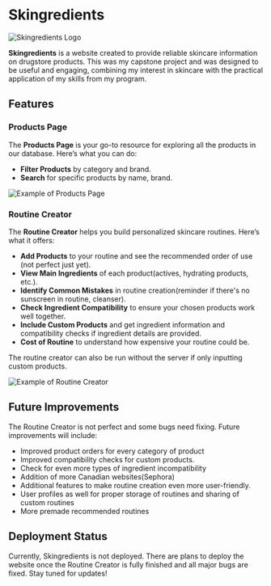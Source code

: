 # Skingredients

![Skingredients Logo](https://github.com/Otakubuns/skingredients/assets/77337386/9ab42cb1-199b-45eb-8f89-28c091cd8751)

**Skingredients** is a website created to provide reliable skincare information on drugstore products. 
This was my capstone project and was designed to be useful and engaging, combining my interest in skincare with the practical application of my skills from my program.

## Features

### Products Page

The **Products Page** is your go-to resource for exploring all the products in our database. Here’s what you can do:

- **Filter Products** by category and brand.
- **Search** for specific products by name, brand.

![Example of Products Page](https://github.com/Otakubuns/skingredients/assets/77337386/e7fbe610-7fb4-4d8b-a06e-87c7f79f0e55)

### Routine Creator

The **Routine Creator** helps you build personalized skincare routines. Here’s what it offers:

- **Add Products** to your routine and see the recommended order of use (not perfect just yet).
- **View Main Ingredients** of each product(actives, hydrating products, etc.).
- **Identify Common Mistakes** in routine creation(reminder if there's no sunscreen in routine, cleanser).
- **Check Ingredient Compatibility** to ensure your chosen products work well together.
- **Include Custom Products** and get ingredient information and compatibility checks if ingredient details are provided.
- **Cost of Routine** to understand how expensive your routine could be.

The routine creator can also be run without the server if only inputting custom products.

![Example of Routine Creator](https://github.com/Otakubuns/skingredients/assets/77337386/5c8a8c44-e864-49ed-8f30-d6f497f0cf63)

## Future Improvements

The Routine Creator is not perfect and some bugs need fixing. Future improvements will include:

- Improved product orders for every category of product
- Improved compatibility checks for custom products.
- Check for even more types of ingredient incompatibility
- Addition of more Canadian websites(Sephora)
- Additional features to make routine creation even more user-friendly.
- User profiles as well for proper storage of routines and sharing of custom routines
- More premade recommended routines

## Deployment Status

Currently, Skingredients is not deployed. There are plans to deploy the website once the Routine Creator is fully finished and all major bugs are fixed. Stay tuned for updates!
